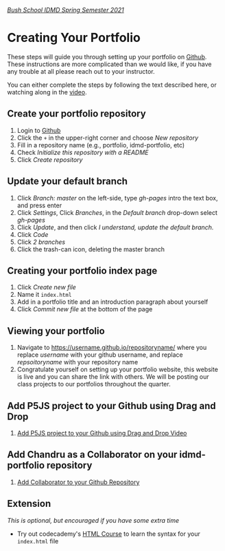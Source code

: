 [_Bush School IDMD Spring Semester 2021_](https://chandrunarayan.github.io/idmd/)

# Creating Your Portfolio
These steps will guide you through setting up your portfolio on [Github](https://github.com/). These instructions are more complicated than we would like, if you have any trouble at all please reach out to your instructor.

You can either complete the steps by following the text described here, or watching along in the [video](https://youtu.be/cbNokegf9mI).

## Create your portfolio repository

1. Login to [Github](https://github.com/)
1. Click the `+` in the upper-right corner and choose _New repository_
1. Fill in a repository name (e.g., portfolio, idmd-portfolio, etc)
1. Check _Initialize this repository with a README_
1. Click _Create repository_

## Update your default branch

1. Click _Branch: master_ on the left-side, type _gh-pages_ intro the text box, and press enter
1. Click _Settings_, Click _Branches_, in the _Default branch_ drop-down select _gh-pages_
1. Click _Update_, and then click _I understand, update the default branch._
1. Click _Code_
1. Click _2 branches_
1. Click the trash-can icon, deleting the master branch

## Creating your portfolio index page

1. Click _Create new file_
1. Name it `index.html`
1. Add in a portfolio title and an introduction paragraph about yourself
1. Click _Commit new file_ at the bottom of the page

## Viewing your portfolio

1. Navigate to https://username.github.io/repositoryname/ where you replace _username_ with your github username, and replace _repsoitoryname_ with your repository name
1. Congratulate yourself on setting up your portfolio website, this website is live and you can share the link with others. We will be posting our class projects to our portfolios throughout the quarter.

## Add P5JS project to your Github using Drag and Drop

1. [Add P5JS project to your Github using Drag and Drop Video](https://github.com/chandrunarayan/idmd/blob/master/add_p5js_to_index.mov) 

## Add Chandru as a Collaborator on your idmd-portfolio repository

1. [Add Collaborator to your Github Repository](repository_collaborator.md)


## Extension
_This is optional, but encouraged if you have some extra time_

* Try out codecademy's [HTML Course](https://www.codecademy.com/courses/html-one-o-one/0/1) to learn the syntax for your `index.html` file
